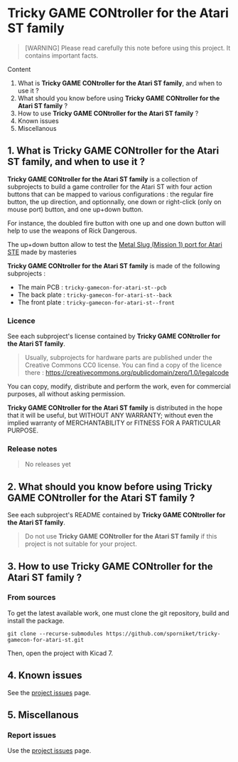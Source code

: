 # Tricky GAME CONtroller for the Atari ST family

> [WARNING] Please read carefully this note before using this project. It contains important facts.

Content

1. What is **Tricky GAME CONtroller for the Atari ST family**, and when to use it ?
2. What should you know before using **Tricky GAME CONtroller for the Atari ST family** ?
3. How to use **Tricky GAME CONtroller for the Atari ST family** ?
4. Known issues
5. Miscellanous

## 1. What is **Tricky GAME CONtroller for the Atari ST family**, and when to use it ?

**Tricky GAME CONtroller for the Atari ST family** is a collection of subprojects to build a game controller for the Atari ST with four action buttons that can be mapped to various configurations : the regular fire button, the up direction, and optionnally, one down or right-click (only on mouse port) button, and one up+down button.

For instance, the doubled fire button with one up and one down button will help to use the weapons of Rick Dangerous.

The up+down button allow to test the [Metal Slug (Mission 1) port for Atari STE](https://www.atari-forum.com/viewtopic.php?t=40706) made by masteries

**Tricky GAME CONtroller for the Atari ST family** is made of the following subprojects :

* The main PCB : `tricky-gamecon-for-atari-st--pcb`
* The back plate : `tricky-gamecon-for-atari-st--back`
* The front plate : `tricky-gamecon-for-atari-st--front`


### Licence

See each subproject's license contained by **Tricky GAME CONtroller for the Atari ST family**. 

> Usually, subprojects for hardware parts are published under the Creative Commons CC0 license. You can find a copy of the licence there : https://creativecommons.org/publicdomain/zero/1.0/legalcode

You can copy, modify, distribute and perform the work, even for commercial purposes, all without asking permission.

**Tricky GAME CONtroller for the Atari ST family** is distributed in the hope that it will be useful, but WITHOUT ANY WARRANTY; without even the implied warranty of MERCHANTABILITY or FITNESS FOR A PARTICULAR PURPOSE.

### Release notes

> No releases yet

## 2. What should you know before using **Tricky GAME CONtroller for the Atari ST family** ?

See each subproject's README contained by **Tricky GAME CONtroller for the Atari ST family**. 

> Do not use **Tricky GAME CONtroller for the Atari ST family** if this project is not suitable for your project.

## 3. How to use **Tricky GAME CONtroller for the Atari ST family** ?

### From sources

To get the latest available work, one must clone the git repository, build and install the package.

	git clone --recurse-submodules https://github.com/sporniket/tricky-gamecon-for-atari-st.git

Then, open the project with Kicad 7.

## 4. Known issues
See the [project issues](https://github.com/sporniket/tricky-gamecon-for-atari-st/issues) page.

## 5. Miscellanous

### Report issues
Use the [project issues](https://github.com/sporniket/tricky-gamecon-for-atari-st/issues) page.
